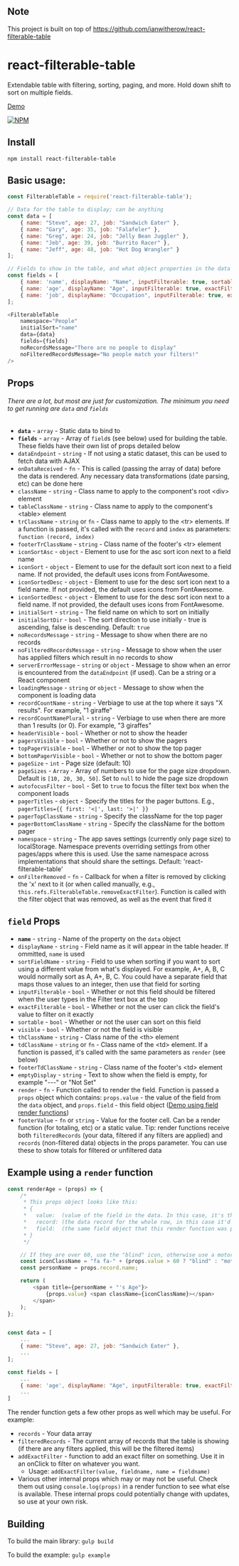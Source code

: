 ## Note
This project is built on top of https://github.com/ianwitherow/react-filterable-table
# react-filterable-table
Extendable table with filtering, sorting, paging, and more. Hold down shift to sort on multiple fields.


[Demo](https://ianwitherow.github.io/react-filterable-table/example/index.html)

[![NPM](https://nodei.co/npm/react-filterable-table.png?compact=true)](https://npmjs.org/package/react-filterable-table)


## Install
`npm install react-filterable-table`

## Basic usage:

```javascript
const FilterableTable = require('react-filterable-table');

// Data for the table to display; can be anything
const data = [
	{ name: "Steve", age: 27, job: "Sandwich Eater" },
	{ name: "Gary", age: 35, job: "Falafeler" },
	{ name: "Greg", age: 24, job: "Jelly Bean Juggler" },
	{ name: "Jeb", age: 39, job: "Burrito Racer" },
	{ name: "Jeff", age: 48, job: "Hot Dog Wrangler" }
];

// Fields to show in the table, and what object properties in the data they bind to
const fields = [
	{ name: 'name', displayName: "Name", inputFilterable: true, sortable: true },
	{ name: 'age', displayName: "Age", inputFilterable: true, exactFilterable: true, sortable: true },
	{ name: 'job', displayName: "Occupation", inputFilterable: true, exactFilterable: true, sortable: true }
];

<FilterableTable
	namespace="People"
	initialSort="name"
	data={data}
	fields={fields}
	noRecordsMessage="There are no people to display"
	noFilteredRecordsMessage="No people match your filters!"
/>

```

## Props
###### There are a lot, but most are just for customization. The minimum you need to get running are `data` and `fields`
* **`data`** - `array` - Static data to bind to
* **`fields`** - `array` - Array of `field`s (see below) used for building the table. These fields have their own list of props detailed below
* `dataEndpoint` - `string` - If not using a static dataset, this can be used to fetch data with AJAX
* `onDataReceived` - `fn` - This is called (passing the array of data) before the data is rendered. Any necessary data transformations (date parsing, etc) can be done here
* `className` - `string` - Class name to apply to the component's root &lt;div&gt; element
* `tableClassName` - `string` - Class name to apply to the component's &lt;table&gt; element
* `trClassName` - `string` or `fn` - Class name to apply to the &lt;tr&gt; elements. If a function is passed, it's called with the `record` and `index` as parameters: `function (record, index)`
* `footerTrClassName` - `string` - Class name of the footer's &lt;tr&gt; element
* `iconSortAsc` - `object` - Element to use for the asc sort icon next to a field name
* `iconSort` - `object` - Element to use for the default sort icon next to a field name. If not provided, the default uses icons from FontAwesome.
* `iconSortedDesc` - `object` - Element to use for the desc sort icon next to a field name. If not provided, the default uses icons from FontAwesome.
* `iconSortedDesc` - `object` - Element to use for the desc sort icon next to a field name. If not provided, the default uses icons from FontAwesome.
* `initialSort` - `string` - The field name on which to sort on initially
* `initialSortDir` - `bool` - The sort direction to use initially - true is ascending, false is descending. Default: `true`
* `noRecordsMessage` - `string` - Message to show when there are no records
* `noFilteredRecordsMessage` - `string` - Message to show when the user has applied filters which result in no records to show
* `serverErrorMessage` - `string` or `object` - Message to show when an error is encountered from the `dataEndpoint` (if used). Can be a string or a React component
* `loadingMessage` - `string` or `object` - Message to show when the component is loading data
* `recordCountName` - `string` - Verbiage to use at the top where it says "X results". For example, "1 giraffe"
* `recordCountNamePlural` - `string` - Verbiage to use when there are more than 1 results (or 0). For example, "3 giraffes"
* `headerVisible` - `bool` - Whether or not to show the header
* `pagersVisible` - `bool` - Whether or not to show the pagers
* `topPagerVisible` - `bool` - Whether or not to show the top pager
* `bottomPagerVisible` - `bool` - Whether or not to show the bottom pager
* `pageSize` - `int` - Page size (default: 10)
* `pageSizes` - `Array` - Array of numbers to use for the page size dropdown. Default is `[10, 20, 30, 50]`. Set to `null` to hide the page size dropdown
* `autofocusFilter` - `bool` - Set to `true` to focus the filter text box when the component loads
* `pagerTitles` - `object` - Specify the titles for the pager buttons. E.g., `pagerTitles={{ first: '<|', last: '>|' }}`
* `pagerTopClassName` - `string` - Specify the className for the top pager
* `pagerBottomClassName` - `string` - Specify the className for the bottom pager
* `namespace` - `string` - The app saves settings (currently only page size) to localStorage. Namespace prevents overriding settings from other pages/apps where this is used. Use the same namespace across implementations that should share the settings. Default: 'react-filterable-table'
* `onFilterRemoved` - `fn` - Callback for when a filter is removed by clicking the 'x' next to it (or when called manually, e.g., `this.refs.FilterableTable.removeExactFilter`). Function is called with the filter object that was removed, as well as the event that fired it


## `field` Props

* **`name`** - `string` - Name of the property on the `data` object
* `displayName` - `string` - Field name as it will appear in the table header. If ommitted, `name` is used
* `sortFieldName` - `string` - Field to use when sorting if you want to sort using a different value from what's displayed. For example, A+, A, B, C would normally sort as A, A+, B, C. You could have a separate field that maps those values to an integer, then use that field for sorting
* `inputFilterable` - `bool` - Whether or not this field should be filtered when the user types in the Filter text box at the top
* `exactFilterable` - `bool` - Whether or not the user can click the field's value to filter on it exactly
* `sortable` - `bool` - Whether or not the user can sort on this field
* `visible` - `bool` - Whether or not the field is visible
* `thClassName` - `string` - Class name of the &lt;th&gt; element
* `tdClassName` - `string` or `fn` - Class name of the &lt;td&gt; element. If a function is passed, it's called with the same parameters as `render` (see below)
* `footerTdClassName` - `string` - Class name of the footer's &lt;td&gt; element
* `emptyDisplay` - `string` - Text to show when the field is empty, for example "---" or "Not Set"
* `render` - `fn` - Function called to render the field. Function is passed a `props` object which contains: `props.value` - the value of the field from the `data` object, and `props.field` - this field object ([Demo using field render functions](https://ianwitherow.github.io/react-filterable-table/example-alt/index.html))
* `footerValue` - `fn` or `string` - Value for the footer cell. Can be a render function (for totaling, etc) or a static value. Tip: render functions receive both `filteredRecords` (your data, filtered if any filters are applied) and `records` (non-filtered data) objects in the props parameter. You can use these to show totals for filtered or unfiltered data


## Example using a `render` function

```javascript
const renderAge = (props) => {
	/*
	 * This props object looks like this:
	 * {
	 *   value:  (value of the field in the data. In this case, it's the person's age.),
	 *   record: (the data record for the whole row, in this case it'd be: { name: "Steve", age: 27, job: "Sandwich Eater" }),
	 *   field:  (the same field object that this render function was passed into. We'll have access to any props on it, including that 'someRandomProp' one we put on there. Those can be functions, too, so we can add custom onClick handlers to our return value)
	 * }
	 */

	// If they are over 60, use the "blind" icon, otherwise use a motorcycle
	const iconClassName = "fa fa-" + (props.value > 60 ? "blind" : "motorcycle");
	const personName = props.record.name;

	return (
		<span title={personName + "'s Age"}>
			{props.value} <span className={iconClassName}></span>
		</span>
	);
};


const data = [
	...
	{ name: "Steve", age: 27, job: "Sandwich Eater" },
	...
];

const fields = [
	...
	{ name: 'age', displayName: "Age", inputFilterable: true, exactFilterable: true, sortable: true, someRandomProp: "Tacos!", render: renderAge },
	...
]
```

The render function gets a few other props as well which may be useful. For example:
* `records` - Your data array
* `filteredRecords` - The current array of records that the table is showing (if there are any filters applied, this will be the filtered items)
* `addExactFilter` - function to add an exact filter on something. Use it in an onClick to filter on whatever you want.
	* Usage: `addExactFilter(value, fieldname, name = fieldname)`
* Various other internal props which may or may not be useful. Check them out using `console.log(props)` in a render function to see what else is available. These internal props could potentially change with updates, so use at your own risk.


## Building
To build the main library: `gulp build`

To build the example: `gulp example`
